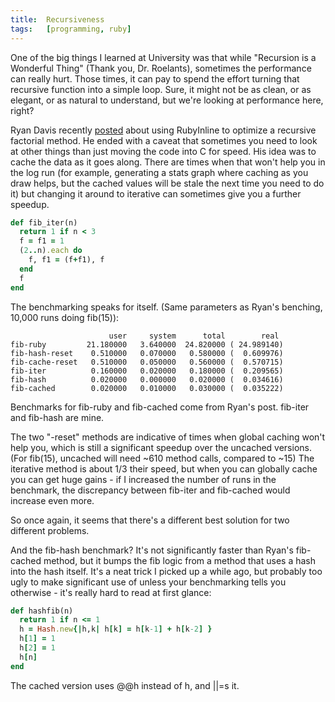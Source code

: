 ```yaml
---
title:  Recursiveness
tags:   [programming, ruby]
---
```


One of the big things I learned at University was that while "Recursion is a Wonderful Thing" (Thank you, Dr. Roelants), sometimes the performance can really hurt. Those times, it can pay to spend the effort turning that recursive function into a simple loop. Sure, it might not be as clean, or as elegant, or as natural to understand, but we're looking at performance here, right?

Ryan Davis recently [posted][] about using RubyInline to optimize a recursive factorial method. He ended with a caveat that sometimes you need to look at other things than just moving the code into C for speed. His idea was to cache the data as it goes along. There are times when that won't help you in the log run (for example, generating a stats graph where caching as you draw helps, but the cached values will be stale the next time you need to do it) but changing it around to iterative can sometimes give you a further speedup.

```ruby
def fib_iter(n)
  return 1 if n < 3  
  f = f1 = 1
  (2..n).each do
    f, f1 = (f+f1), f
  end
  f
end
```

The benchmarking speaks for itself. (Same parameters as Ryan's benching, 10,000 runs doing fib(15)):

```
                      user     system      total        real
fib-ruby         21.180000   3.640000  24.820000 ( 24.989140)
fib-hash-reset    0.510000   0.070000   0.580000 (  0.609976)
fib-cache-reset   0.510000   0.050000   0.560000 (  0.570715)
fib-iter          0.160000   0.020000   0.180000 (  0.209565)
fib-hash          0.020000   0.000000   0.020000 (  0.034616)
fib-cached        0.020000   0.010000   0.030000 (  0.035222)
```

Benchmarks for fib-ruby and fib-cached come from Ryan's post. fib-iter and fib-hash are mine.

The two "-reset" methods are indicative of times when global caching won't help you, which is still a significant speedup over the uncached versions. (For fib(15), uncached will need ~610 method calls, compared to ~15) The iterative method is about 1/3 their speed, but when you can globally cache you can get huge gains - if I increased the number of runs in the benchmark, the discrepancy between fib-iter and fib-cached would increase even more.

So once again, it seems that there's a different best solution for two different problems.

And the fib-hash benchmark? It's not significantly faster than Ryan's fib-cached method, but it bumps the fib logic from a method that uses a hash into the hash itself. It's a neat trick I picked up a while ago, but probably too ugly to make significant use of unless your benchmarking tells you otherwise - it's really hard to read at first glance:

```ruby
def hashfib(n)
  return 1 if n <= 1
  h = Hash.new{|h,k| h[k] = h[k-1] + h[k-2] }
  h[1] = 1
  h[2] = 1
  h[n]
end
```

The cached version uses @@h instead of h, and ||=s it.

[posted]: http://blog.zenspider.com/archives/2006/09/recursive_functions_in_rubyinline.html

